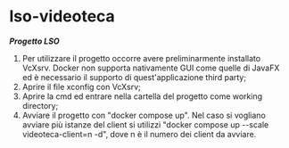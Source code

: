 # lso-videoteca
***Progetto LSO***
1) Per utilizzare il progetto occorre avere preliminarmente installato VcXsrv. Docker non supporta nativamente GUI come quelle di JavaFX ed è necessario il supporto di quest'applicazione third party;
2) Aprire il file xconfig con VcXsrv;
3) Aprire la cmd ed entrare nella cartella del progetto come working directory;
4) Avviare il progetto con "docker compose up". Nel caso si vogliano avviare più istanze del client si utilizzi "docker compose up --scale videoteca-client=n -d", dove n è il numero dei client da avviare.
